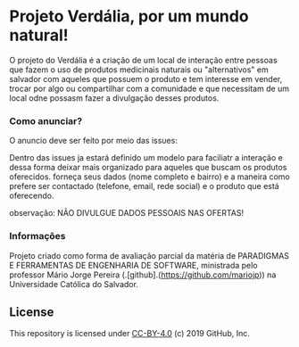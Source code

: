 <h1> Projeto Verdália, por um mundo natural! </h1>

O projeto do Verdália é a criação de um local de interação entre pessoas que fazem o uso de produtos medicinais naturais ou "alternativos" em salvador com aqueles que possuem o produto e tem interesse em vender, trocar por algo ou compartilhar com a comunidade e que necessitam de um local odne possasm fazer a divulgação desses produtos.

<h3> Como anunciar? </h3>

O anuncio deve ser feito por meio das issues: 

Dentro das issues ja estará definido um modelo para faciliatr a interação e dessa forma deixar mais organizado para aqueles que buscam os produtos oferecidos.
forneça seus dados (nome completo e bairro) e a maneira como prefere ser contactado (telefone, email, rede social) e o produto que está oferecendo. 

observação: NÃO DIVULGUE DADOS PESSOAIS NAS OFERTAS!

<h3> Informações </h3>

Projeto criado como forma de avaliação parcial da matéria de PARADIGMAS E FERRAMENTAS DE ENGENHARIA DE SOFTWARE, ministrada pelo professor Mário Jorge Pereira (.[github].(https://github.com/mariojp)) na Universidade  Católica do Salvador.

<h2> License </h2>

This repository is licensed under [CC-BY-4.0](../LICENSE) (c) 2019 GitHub, Inc.
